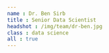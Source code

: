 ```yaml
---
name : Dr. Ben Sirb
title : Senior Data Scientist
headshot : /img/team/dr-ben.jpg
class : data science
all : true
---
```

